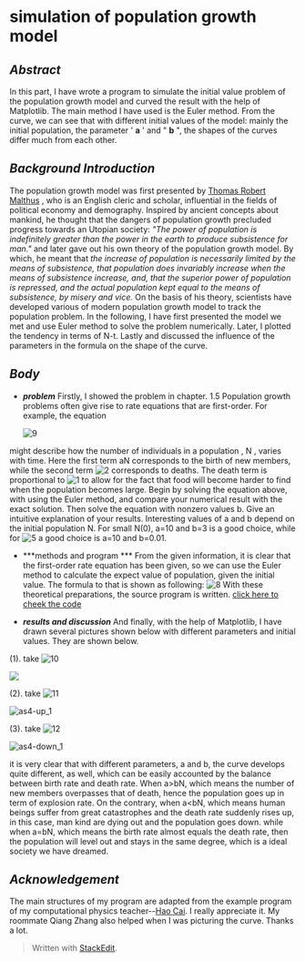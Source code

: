 # simulation of population growth model

## ***Abstract***
 In this part, I have wrote a program to simulate the initial value problem of the population growth model and curved  the result with the help of Matplotlib. The main method I have used is the Euler method. From the curve, we can see that with different initial values of the model: mainly the initial population, the parameter ' **a** ' and " **b** ", the shapes of the curves differ much from each other.

## ***Background Introduction***
   The population growth model was first presented by [Thomas Robert Malthus](http://www.baidu.com/link?url=vVos2-we_tXKQp6m6Z90Lwsym8wepCHdk_a1BnGMLmZliAX5MyIySH4zxRvQa5edAcnpIJSN8DZou6WWVGgNCK&wd=&eqid=f93bf0730008e74a0000000556f94365) , who is an English cleric and scholar, influential in the fields of political economy and demography. Inspired by ancient concepts about mankind, he thought that the dangers of population growth precluded progress towards an Utopian society: *"The power of population is indefinitely greater than the power in the earth to produce subsistence for man."* and later gave out his own theory of the population growth model. By which, he meant that *the increase of population is necessarily limited by the means of subsistence, that population does invariably increase when the means of subsistence increase, and, that the superior power of population is repressed, and the actual population kept equal to the means of subsistence, by misery and vice.* On the basis of his theory, scientists have developed various of  modern population growth model to track the population problem. In the following, I have first presented the model we met and use Euler method to solve the problem numerically. Later, I plotted the tendency in terms of N-t. Lastly and discussed the influence of the parameters in the formula on the shape of the curve.
 
##  ***Body***

- ***problem***
  Firstly, I showed the problem in chapter.
1.5 Population growth problems often give rise to rate equations that are first-order. For example, the equation
 
  ![9](https://github.com/wuweipeng/computaitional_physics_N2013301020040/blob/master/Assignment_4/pictures/9.gif)

might describe how the number of individuals in a population , N , varies with time. Here the first term aN corresponds to the birth of new members, while the second term ![2](https://github.com/wuweipeng/computaitional_physics_N2013301020040/blob/master/Assignment_4/pictures/2.gif) corresponds to deaths. The death term is proportional to ![1](https://github.com/wuweipeng/computaitional_physics_N2013301020040/blob/master/Assignment_4/pictures/1.gif) to  allow for the fact that food will become harder to find when the population becomes large. Begin by solving the equation above, with using the Euler method, and compare your numerical result with the exact solution. Then solve the equation with nonzero values b. Give an intuitive explanation of your results. Interesting values of a and b depend on the initial population N. For small N(0), a=10 and b=3 is a good choice, while for ![5](https://github.com/wuweipeng/computaitional_physics_N2013301020040/blob/master/Assignment_4/pictures/5.gif) a good choice is a=10 and b=0.01.

- ***methods and program ***
From the given information, it is clear that the first-order rate equation has been given, so we can use the Euler method to calculate the expect value of population, given the initial value. The formula to that is shown as following:
![8](https://github.com/wuweipeng/computaitional_physics_N2013301020040/blob/master/Assignment_4/pictures/8.gif)
With these theoretical preparations, the source program is written. [click here to cheek the code](https://github.com/wuweipeng/computaitional_physics_N2013301020040/blob/master/Assignment_4/assignment_4.py)

- ***results and discussion***
And finally, with the help of Matplotlib, I have drawn several pictures shown below with different parameters and initial values. They are shown below.

(1). take  ![10](https://github.com/wuweipeng/computaitional_physics_N2013301020040/blob/master/Assignment_4/pictures/10.gif)
  
![](https://github.com/wuweipeng/computaitional_physics_N2013301020040/blob/master/Assignment_4/pictures/as4-plain_1.png)

(2). take ![11](https://github.com/wuweipeng/computaitional_physics_N2013301020040/blob/master/Assignment_4/pictures/11.gif)

![as4-up_1](https://github.com/wuweipeng/computaitional_physics_N2013301020040/blob/master/Assignment_4/pictures/as4-up_1.png)

(3). take ![12](https://github.com/wuweipeng/computaitional_physics_N2013301020040/blob/master/Assignment_4/pictures/12.gif)

![as4-down_1](https://github.com/wuweipeng/computaitional_physics_N2013301020040/blob/master/Assignment_4/pictures/as4-down_1.png)

it is very clear that with different parameters, a and b, the curve develops quite different, as well, which can be easily accounted by the balance between birth rate and death rate. When a>bN, which means the number of new members overpasses that of death, hence the population goes up in term of explosion rate. On the contrary, when a<bN, which means human beings suffer from great catastrophes and the death rate suddenly rises up, in this case, man kind are dying out and the population goes down.
while when a=bN, which means the birth rate almost equals the death rate, then the population will level out and stays in the same degree, which is a ideal society we have dreamed.

## ***Acknowledgement***
The main structures of my program are adapted from the example program of my computational physics teacher--[Hao Cai](https://github.com/caihao). I really appreciate it. My roommate Qiang Zhang also helped when I was picturing the curve. Thanks a lot.  
> Written with [StackEdit](https://stackedit.io/).